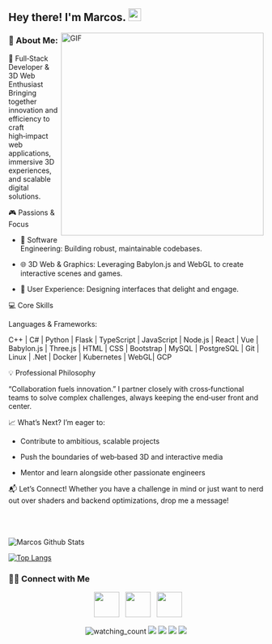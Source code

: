 <h2> Hey there! I'm Marcos. <img src="https://github.com/souvikguria98/souvikguria98/blob/master/Hi.gif" width="25"></h2>
<img align="right" alt="GIF" src="https://media.giphy.com/media/sV58d5Y5YMWNpW0Pcj/giphy.gif" width="400"/>

<h3> 🚀 About Me:</h3>

🌟 Full‑Stack Developer & 3D Web Enthusiast
Bringing together innovation and efficiency to craft high‑impact web applications, immersive 3D experiences, and scalable digital solutions.

🎮 Passions & Focus

* 🚀 Software Engineering: Building robust, maintainable codebases.

* 🌐 3D Web & Graphics: Leveraging Babylon.js and WebGL to create interactive scenes and games.

* 🎨 User Experience: Designing interfaces that delight and engage.

💻 Core Skills

Languages & Frameworks:

C++ | C# | Python | Flask | TypeScript | JavaScript | Node.js | React | Vue | Babylon.js | Three.js | HTML | CSS | Bootstrap | MySQL | PostgreSQL | Git | Linux | .Net | Docker | Kubernetes | WebGL| GCP 

💡 Professional Philosophy

“Collaboration fuels innovation.”
I partner closely with cross‑functional teams to solve complex challenges, always keeping the end‑user front and center.

📈 What’s Next?
I’m eager to:

* Contribute to ambitious, scalable projects

* Push the boundaries of web‑based 3D and interactive media

* Mentor and learn alongside other passionate engineers

📬 Let’s Connect!
Whether you have a challenge in mind or just want to nerd out over shaders and backend optimizations, drop me a message!

<br>

</br>

<br>


<img align="center" src="https://github-readme-stats.vercel.app/api?username=MarcosPimienta&include_all_commits=true&count_private=true&show_icons=true&line_height=20&title_color=07d2f1&icon_color=07d2f1&text_color=D3D3D3&bg_color=0,000000,101819" alt="Marcos Github Stats">

</br>


[![Top Langs](https://github-readme-stats.vercel.app/api/top-langs/?username=MarcosPimienta&layout=compact&title_color=b75fa3&text_color=b75fa3&bg_color=101819)](https://github.com/MarcosPimienta/github-readme-stats)

<h3> 🤝🏻 Connect with Me </h3>

<p align="center">
&nbsp; <a href="https://twitter.com/Marcos_Pimienta" target="_blank" rel="noopener noreferrer"><img src="https://img.icons8.com/plasticine/100/000000/twitter.png" width="50" /></a>  
&nbsp; <a href="https://www.linkedin.com/in/marcospimienta/" target="_blank" rel="noopener noreferrer"><img src="https://img.icons8.com/plasticine/100/000000/linkedin.png" width="50" /></a>
&nbsp; <a href="mailto:fenix3819@gmail.com" target="_blank" rel="noopener noreferrer"><img src="https://img.icons8.com/plasticine/100/000000/gmail.png"  width="50" /></a>
</p>

 <p align="center">
  <img src="https://komarev.com/ghpvc/?username=MarcosPimienta&color=brightgreen" alt="watching_count" />
  <img src="https://img.shields.io/badge/Age-34-blue" />
  <img src="https://img.shields.io/badge/Focus-Full%20Stack-brightgreen" />
  <img src="https://img.shields.io/badge/Lives-Miami-success" />
  <img src="https://img.shields.io/badge/Languages-English%20%26%20Spanish-brightgreen" />
</p>
<p align="center">
